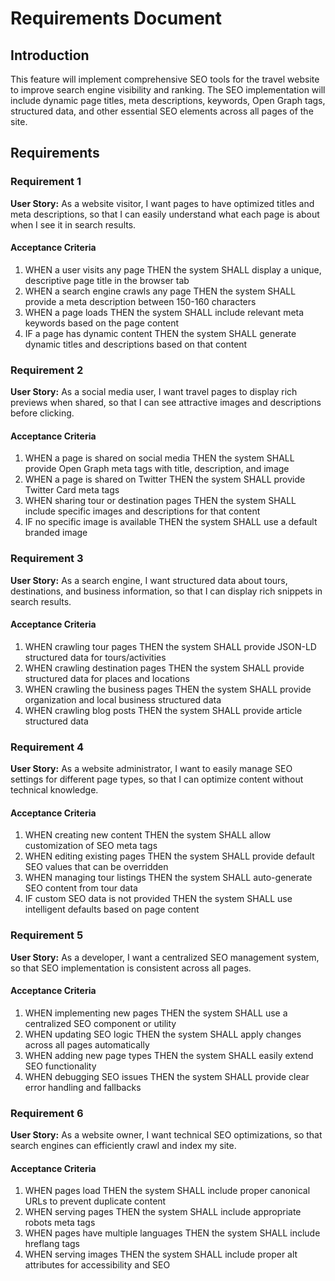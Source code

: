 # Requirements Document

## Introduction

This feature will implement comprehensive SEO tools for the travel website to improve search engine visibility and ranking. The SEO implementation will include dynamic page titles, meta descriptions, keywords, Open Graph tags, structured data, and other essential SEO elements across all pages of the site.

## Requirements

### Requirement 1

**User Story:** As a website visitor, I want pages to have optimized titles and meta descriptions, so that I can easily understand what each page is about when I see it in search results.

#### Acceptance Criteria

1. WHEN a user visits any page THEN the system SHALL display a unique, descriptive page title in the browser tab
2. WHEN a search engine crawls any page THEN the system SHALL provide a meta description between 150-160 characters
3. WHEN a page loads THEN the system SHALL include relevant meta keywords based on the page content
4. IF a page has dynamic content THEN the system SHALL generate dynamic titles and descriptions based on that content

### Requirement 2

**User Story:** As a social media user, I want travel pages to display rich previews when shared, so that I can see attractive images and descriptions before clicking.

#### Acceptance Criteria

1. WHEN a page is shared on social media THEN the system SHALL provide Open Graph meta tags with title, description, and image
2. WHEN a page is shared on Twitter THEN the system SHALL provide Twitter Card meta tags
3. WHEN sharing tour or destination pages THEN the system SHALL include specific images and descriptions for that content
4. IF no specific image is available THEN the system SHALL use a default branded image

### Requirement 3

**User Story:** As a search engine, I want structured data about tours, destinations, and business information, so that I can display rich snippets in search results.

#### Acceptance Criteria

1. WHEN crawling tour pages THEN the system SHALL provide JSON-LD structured data for tours/activities
2. WHEN crawling destination pages THEN the system SHALL provide structured data for places and locations
3. WHEN crawling the business pages THEN the system SHALL provide organization and local business structured data
4. WHEN crawling blog posts THEN the system SHALL provide article structured data

### Requirement 4

**User Story:** As a website administrator, I want to easily manage SEO settings for different page types, so that I can optimize content without technical knowledge.

#### Acceptance Criteria

1. WHEN creating new content THEN the system SHALL allow customization of SEO meta tags
2. WHEN editing existing pages THEN the system SHALL provide default SEO values that can be overridden
3. WHEN managing tour listings THEN the system SHALL auto-generate SEO content from tour data
4. IF custom SEO data is not provided THEN the system SHALL use intelligent defaults based on page content

### Requirement 5

**User Story:** As a developer, I want a centralized SEO management system, so that SEO implementation is consistent across all pages.

#### Acceptance Criteria

1. WHEN implementing new pages THEN the system SHALL use a centralized SEO component or utility
2. WHEN updating SEO logic THEN the system SHALL apply changes across all pages automatically
3. WHEN adding new page types THEN the system SHALL easily extend SEO functionality
4. WHEN debugging SEO issues THEN the system SHALL provide clear error handling and fallbacks

### Requirement 6

**User Story:** As a website owner, I want technical SEO optimizations, so that search engines can efficiently crawl and index my site.

#### Acceptance Criteria

1. WHEN pages load THEN the system SHALL include proper canonical URLs to prevent duplicate content
2. WHEN serving pages THEN the system SHALL include appropriate robots meta tags
3. WHEN pages have multiple languages THEN the system SHALL include hreflang tags
4. WHEN serving images THEN the system SHALL include proper alt attributes for accessibility and SEO
